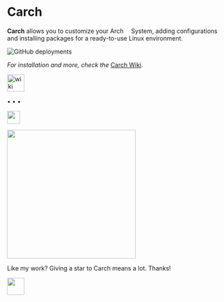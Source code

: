 <h1>Carch</h1>

**Carch** allows you to customize your Arch <img src='https://raw.githubusercontent.com/harilvfs/carch/refs/heads/main/source/archx.webp' width="10"> System, adding configurations and installing packages for a ready-to-use Linux environment.

![GitHub deployments][vercel-deploy]

*For installation and more, check the* [Carch Wiki](https://chalisehari.com.np/carchdocs).

<a href="https://chalisehari.com.np/carchdocs" target="_blank"><img alt="wiki" src="https://img.shields.io/badge/WIKI-98c379?style=flat-square" width="40" ></a>


• • •



<img src="https://cdn-icons-png.flaticon.com/128/5968/5968756.png" width="30"/>

<p align="left">
<a href="https://discord.com/invite/8NJWstnUHd">
<img src="https://invidget.switchblade.xyz/8NJWstnUHd" width="300">
</a>
</p>

Like my work? Giving a star to Carch means a lot. Thanks!

<img src="https://cdn-icons-png.flaticon.com/128/4587/4587595.png" width="40" />

[vercel-deploy]: https://img.shields.io/github/deployments/harilvfs/carch/Production?style=flat-square&logo=vercel&label=vercel%20docs%20build&color=5865F2&labelColor=36454F

